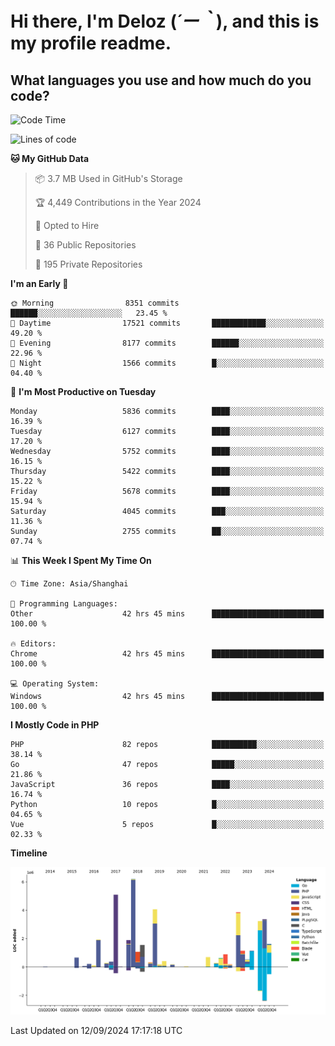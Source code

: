 # **Hi there, I'm Deloz (*´ー｀*), and this is my profile readme.**

## **What languages you use and how much do you code?**

<!--START_SECTION:waka-->
![Code Time](http://img.shields.io/badge/Code%20Time-4%2C642%20hrs%2040%20mins-blue)

![Lines of code](https://img.shields.io/badge/From%20Hello%20World%20I%27ve%20Written-41.8%20million%20lines%20of%20code-blue)

**🐱 My GitHub Data** 

> 📦 3.7 MB Used in GitHub's Storage 
 > 
> 🏆 4,449 Contributions in the Year 2024
 > 
> 💼 Opted to Hire
 > 
> 📜 36 Public Repositories 
 > 
> 🔑 195 Private Repositories 
 > 
**I'm an Early 🐤** 

```text
🌞 Morning                8351 commits        ██████░░░░░░░░░░░░░░░░░░░   23.45 % 
🌆 Daytime                17521 commits       ████████████░░░░░░░░░░░░░   49.20 % 
🌃 Evening                8177 commits        ██████░░░░░░░░░░░░░░░░░░░   22.96 % 
🌙 Night                  1566 commits        █░░░░░░░░░░░░░░░░░░░░░░░░   04.40 % 
```
📅 **I'm Most Productive on Tuesday** 

```text
Monday                   5836 commits        ████░░░░░░░░░░░░░░░░░░░░░   16.39 % 
Tuesday                  6127 commits        ████░░░░░░░░░░░░░░░░░░░░░   17.20 % 
Wednesday                5752 commits        ████░░░░░░░░░░░░░░░░░░░░░   16.15 % 
Thursday                 5422 commits        ████░░░░░░░░░░░░░░░░░░░░░   15.22 % 
Friday                   5678 commits        ████░░░░░░░░░░░░░░░░░░░░░   15.94 % 
Saturday                 4045 commits        ███░░░░░░░░░░░░░░░░░░░░░░   11.36 % 
Sunday                   2755 commits        ██░░░░░░░░░░░░░░░░░░░░░░░   07.74 % 
```


📊 **This Week I Spent My Time On** 

```text
🕑︎ Time Zone: Asia/Shanghai

💬 Programming Languages: 
Other                    42 hrs 45 mins      █████████████████████████   100.00 % 

🔥 Editors: 
Chrome                   42 hrs 45 mins      █████████████████████████   100.00 % 

💻 Operating System: 
Windows                  42 hrs 45 mins      █████████████████████████   100.00 % 
```

**I Mostly Code in PHP** 

```text
PHP                      82 repos            ██████████░░░░░░░░░░░░░░░   38.14 % 
Go                       47 repos            █████░░░░░░░░░░░░░░░░░░░░   21.86 % 
JavaScript               36 repos            ████░░░░░░░░░░░░░░░░░░░░░   16.74 % 
Python                   10 repos            █░░░░░░░░░░░░░░░░░░░░░░░░   04.65 % 
Vue                      5 repos             █░░░░░░░░░░░░░░░░░░░░░░░░   02.33 % 
```



**Timeline**

![Lines of Code chart](https://raw.githubusercontent.com/deloz/deloz/main/assets/bar_graph.png)


 Last Updated on 12/09/2024 17:17:18 UTC
<!--END_SECTION:waka-->
